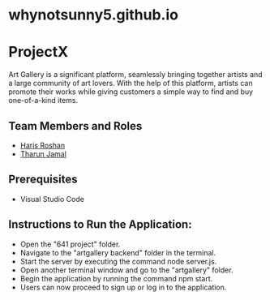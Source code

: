 
# whynotsunny5.github.io

# ProjectX

Art Gallery is a significant platform, seamlessly bringing together artists and a large community of art lovers. With the help of this platform, artists can promote their works while giving customers a simple way to find and buy one-of-a-kind items.

## Team Members and Roles

* [Haris Roshan](https://github.com/Whynotsunny5/CIS641-HW2-shaik)
* [Tharun Jamal](https://github.com/Whynotsunny5/GVSU-CIS641-ProjectX)

## Prerequisites

* Visual Studio Code
  
## Instructions to Run the Application:

* Open the "641 project" folder.
* Navigate to the "artgallery backend" folder in the terminal.
* Start the server by executing the command node server.js.
* Open another terminal window and go to the "artgallery" folder.
* Begin the application by running the command npm start.
* Users can now proceed to sign up or log in to the application.

